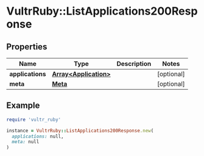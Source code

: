 # VultrRuby::ListApplications200Response

## Properties

| Name | Type | Description | Notes |
| ---- | ---- | ----------- | ----- |
| **applications** | [**Array&lt;Application&gt;**](Application.md) |  | [optional] |
| **meta** | [**Meta**](Meta.md) |  | [optional] |

## Example

```ruby
require 'vultr_ruby'

instance = VultrRuby::ListApplications200Response.new(
  applications: null,
  meta: null
)
```

